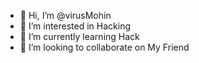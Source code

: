 - 👋 Hi, I’m @virusMohin
- 👀 I’m interested in Hacking
- 🌱 I’m currently learning Hack
- 💞️ I’m looking to collaborate on My Friend 

<!---
virusMohin/virusMohin is a ✨ special ✨ repository because its `README.md` (this file) appears on your GitHub profile.
You can click the Preview link to take a look at your changes.
--->

